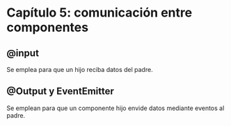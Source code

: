 # Capítulo 5: comunicación entre componentes

## @input

Se emplea para que un hijo reciba datos del padre.

## @Output y EventEmitter

Se emplean para que un componente hijo envide datos mediante eventos al padre.
